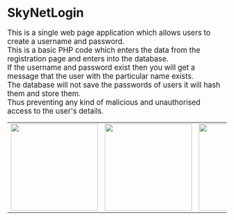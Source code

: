 # SkyNetLogin
<big>
This is a single web page application which allows users to create a username and password.<br>
This is a basic PHP code which enters the data from the registration page and enters into the database.<br>
If the username and password exist then you will get a message that the user with the particular name exists.<br>
The database will not save the passwords of users it will hash them and store them. <br>
Thus preventing any kind of malicious and unauthorised access to the user's details.<br>
  <table>
  <tr>
    <td><img src="pics/php1.png" align="center" height=200></td>
     <td> <img src="pics/php3.png" align="center" height=200></td>
     <td> <img src="pics/php2.png" align="center" height=200></td>
  </tr>
</big>
